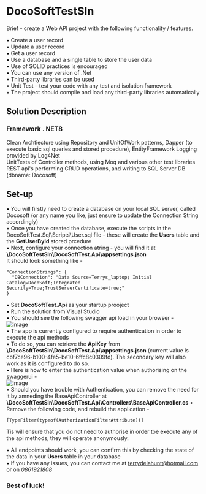 # DocoSoftTestSln

Brief - create a Web API project with the following functionality / features.

• Create a user record  
• Update a user record  
• Get a user record  
• Use a database and a single table to store the user data  
• Use of SOLID practices is encouraged  
• You can use any version of .Net  
• Third-party libraries can be used  
• Unit Test – test your code with any test and isolation framework  
• The project should compile and load any third-party libraries
automatically  

## Solution Description 
### Framework . NET8

Clean Archtiecture using Repository and UnitOfWork patterns, Dapper (to execute basic sql queries and stored procedure), EntityFramework
Logging provided by Log4Net  
UnitTests of Controller methods, using Moq and various other test libraries  
REST api's performing CRUD operations, and writing to SQL Server DB (dbname: Docosoft)  

## Set-up  
• You will firstly need to create a database on your local SQL server, called Docosoft (or any name you like, just ensure to update the Connection String accordingly)  
• Once you have created the database, execute the scripts in the DocoSoftTest.Sql\Scripts\User.sql file - these will create the **Users** table and the **GetUserById** stored prcedure  
• Next, configure your connection atring - you will find it at **\DocoSoftTestSln\DocoSoftTest.Api\appsettings.json**  
It should look something like -  
```
"ConnectionStrings": {
  "DBConnection": "Data Source=Terrys_laptop; Initial Catalog=DocoSoft;Integrated Security=True;TrustServerCertificate=true;"
}  
```

• Set **DocoSoftTest.Api** as your startup prooject  
• Run the solution from Visual Studio  
• You should see the following swagger api load in your browser -  
![image](https://github.com/user-attachments/assets/7159d6e1-d6c2-45a0-8f39-26784a11b975)  
• The app is currently configured to require authentication in order to execute the api methods  
• To do so, you can retrieve the **ApiKey** from **\DocoSoftTestSln\DocoSoftTest.Api\appsettings.json** (current value is cbf7ce96-b100-4fe5-be10-6ffc8c0309fd). The secondary key will also work as it is configured to do so.  
• Here is how to enter the authentication value when authorising on the swaggerui -  
![image](https://github.com/user-attachments/assets/8335ee83-6069-4d87-ba1b-ef82ea2ca91b)  
• Should you have trouble with Authentication, you can remove the need for it by amneding the BaseApiController at **\DocoSoftTestSln\DocoSoftTest.Api\Controllers\BaseApiController.cs**
• Remove the following code, and rebuild the application -  
```  
[TypeFilter(typeof(AuthorizationFilterAttribute))]  
```  
Tis will ensure that you do not need to authorise in order toe execute any of the api methods, they will operate anonymously.

• All endpoints should work, you can confirm this by checking the state of the data in your **Users** table in your database  
• If you have any issues, you can contact me at <ins>terrydelahunt@hotmail.com </ins> or on  _0861921808_  

### Best of luck!
   
 


